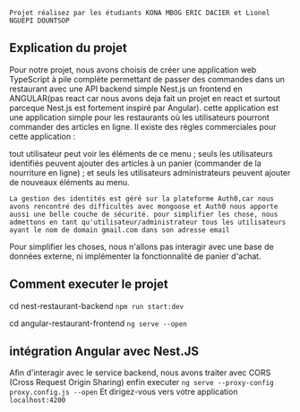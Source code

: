 `Projet réalisez par les étudiants KONA MBOG ERIC DACIER et Lionel NGUEPI DOUNTSOP`

## Explication du projet

Pour notre projet, nous avons choisis de créer une application web TypeScript à pile complète permettant de passer des commandes dans un restaurant avec une API backend simple Nest.js un frontend en ANGULAR(pas react car nous avons deja fait un projet en react et surtout parceque  Nest.js est fortement inspiré par Angular).
cette application est une application simple pour les restaurants où les utilisateurs pourront commander des articles en ligne. Il existe des règles commerciales pour cette application :

tout utilisateur peut voir les éléments de ce menu ;
seuls les utilisateurs identifiés peuvent ajouter des articles à un panier (commander de la nourriture en ligne) ;
et seuls les utilisateurs administrateurs peuvent ajouter de nouveaux éléments au menu.

`La gestion des identités est géré sur la plateforme Auth0,car nous avons rencontré des difficultés avec mongoose et Auth0 nous apporte aussi une belle couche de sécurité. pour simplifier les chose, nous admettons en tant qu'utilisateur/administrateur tous les utilisateurs ayant le nom de domain gmail.com dans son adresse email`

Pour simplifier les choses, nous n'allons pas interagir avec une base de données externe, ni implémenter la fonctionnalité de panier d'achat.

## Comment executer le projet

cd nest-restaurant-backend
`npm run start:dev`

cd angular-restaurant-frontend
`ng serve --open`

## intégration Angular avec Nest.JS
Afin d'interagir avec le service backend, nous avons traiter avec CORS (Cross Request Origin Sharing)
enfin executer 
`ng serve --proxy-config proxy.config.js --open`
Et dirigez-vous vers votre application  `localhost:4200`
